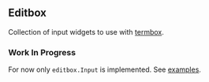 ## Editbox

Collection of input widgets to use with [termbox](https://github.com/nsf/termbox-go).

### Work In Progress

For now only `editbox.Input` is implemented. See [examples](_examples).
